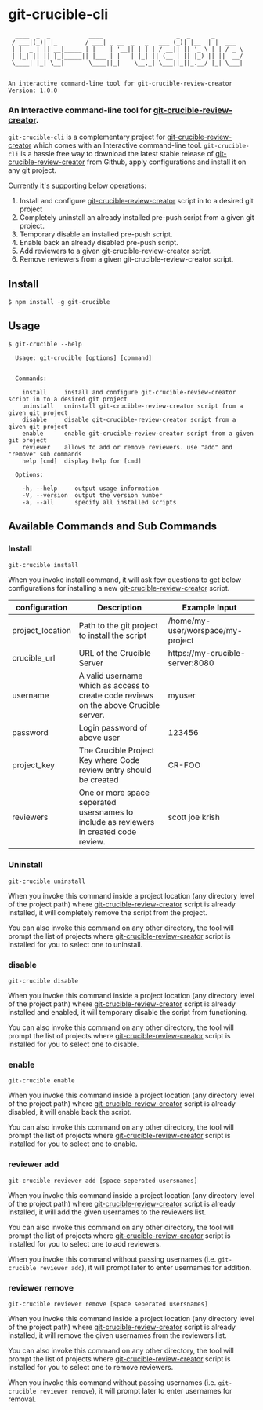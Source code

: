 # git-crucible-cli

```
  ____  _  _           ____                     _  _      _
 / ___|(_)| |_        / ___| _ __  _   _   ___ (_)| |__  | |  ___
 | |  _ | || __|_____ | |    | '__|| | | | / __|| || '_ \ | | / _ \
 | |_| || || |_|_____|| |___ | |   | |_| || (__ | || |_) || ||  __/
 \____| |_| \__|       \____||_|    \__,_| \___||_||_.__/ |_| \___|


An interactive command-line tool for git-crucible-review-creator
Version: 1.0.0
```

### An Interactive command-line tool for [git-crucible-review-creator](https://github.com/kelumkps/git-crucible-review-creator).

`git-crucible-cli` is a complementary project for [git-crucible-review-creator](https://github.com/kelumkps/git-crucible-review-creator) which comes with an Interactive command-line tool. `git-crucible-cli` is a hassle free way to download the latest stable release of [git-crucible-review-creator](https://github.com/kelumkps/git-crucible-review-creator) from Github, apply configurations and install it on any git project.

Currently it's supporting below operations:

1. Install and configure [git-crucible-review-creator](https://github.com/kelumkps/git-crucible-review-creator) script in to a desired git project
2. Completely uninstall an already installed pre-push script from a given git project.
3. Temporary disable an installed pre-push script.
4. Enable back an already disabled pre-push script.
5. Add reviewers to a given git-crucible-review-creator script.
6. Remove reviewers from a given git-crucible-review-creator script.

## Install

`$ npm install -g git-crucible`

## Usage

```
$ git-crucible --help

  Usage: git-crucible [options] [command]


  Commands:

    install     install and configure git-crucible-review-creator script in to a desired git project
    uninstall   uninstall git-crucible-review-creator script from a given git project
    disable     disable git-crucible-review-creator script from a given git project
    enable      enable git-crucible-review-creator script from a given git project
    reviewer    allows to add or remove reviewers. use "add" and "remove" sub commands
    help [cmd]  display help for [cmd]

  Options:

    -h, --help     output usage information
    -V, --version  output the version number
    -a, --all      specify all installed scripts

```

## Available Commands and Sub Commands

### Install
`git-crucible install`

When you invoke install command, it will ask few questions to get below configurations for installing a new [git-crucible-review-creator](https://github.com/kelumkps/git-crucible-review-creator) script.

configuration | Description | Example Input
--------------|-------------|---------
project_location| Path to the git project to install the script| /home/my-user/worspace/my-project
crucible_url | URL of the Crucible Server |https://my-crucible-server:8080
username | A valid username which as access to create code reviews on the above Crucible server. | myuser
password | Login password of above user | 123456
project_key | The Crucible Project Key where Code review entry should be created | CR-FOO
reviewers | One or more space seperated usersnames to include as reviewers in created code review. | scott joe krish


### Uninstall
`git-crucible uninstall`

When you invoke this command inside a project location (any directory level of the project path) where [git-crucible-review-creator](https://github.com/kelumkps/git-crucible-review-creator) script is already installed, it will completely remove the script from the project.

You can also invoke this command on any other directory, the tool will prompt the list of projects where [git-crucible-review-creator](https://github.com/kelumkps/git-crucible-review-creator) script is installed for you to select one to uninstall.

### disable
`git-crucible disable`

When you invoke this command inside a project location (any directory level of the project path) where [git-crucible-review-creator](https://github.com/kelumkps/git-crucible-review-creator) script is already installed and enabled, it will temporary disable the script from functioning.

You can also invoke this command on any other directory, the tool will prompt the list of projects where [git-crucible-review-creator](https://github.com/kelumkps/git-crucible-review-creator) script is installed for you to select one to disable.

### enable
`git-crucible enable`

When you invoke this command inside a project location (any directory level of the project path) where [git-crucible-review-creator](https://github.com/kelumkps/git-crucible-review-creator) script is already disabled, it will enable back the script.

You can also invoke this command on any other directory, the tool will prompt the list of projects where [git-crucible-review-creator](https://github.com/kelumkps/git-crucible-review-creator) script is installed for you to select one to enable.

### reviewer add
`git-crucible reviewer add [space seperated usersnames]`

When you invoke this command inside a project location (any directory level of the project path) where [git-crucible-review-creator](https://github.com/kelumkps/git-crucible-review-creator) script is already installed, it will add the given usernames to the reviewers list.

You can also invoke this command on any other directory, the tool will prompt the list of projects where [git-crucible-review-creator](https://github.com/kelumkps/git-crucible-review-creator) script is installed for you to select one to add reviewers.

When you invoke this command without passing usernames (i.e. `git-crucible reviewer add`), it will
prompt later to enter usernames for addition.

### reviewer remove
`git-crucible reviewer remove [space seperated usersnames]`

When you invoke this command inside a project location (any directory level of the project path) where [git-crucible-review-creator](https://github.com/kelumkps/git-crucible-review-creator) script is already installed, it will remove the given usernames from the reviewers list.

You can also invoke this command on any other directory, the tool will prompt the list of projects where [git-crucible-review-creator](https://github.com/kelumkps/git-crucible-review-creator) script is installed for you to select one to remove reviewers.

When you invoke this command without passing usernames (i.e. `git-crucible reviewer remove`), it will
prompt later to enter usernames for removal.
